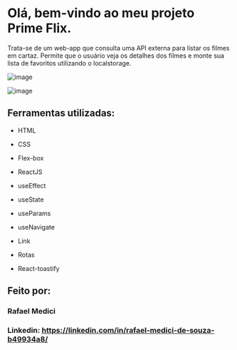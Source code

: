 # Olá, bem-vindo ao meu projeto Prime Flix.

Trata-se de um web-app que consulta uma API externa para listar os filmes em cartaz. Permite que o usuário veja os detalhes dos filmes e monte sua lista de favoritos utilizando o localstorage.

![image](https://user-images.githubusercontent.com/93878383/221711109-d464100a-5163-421c-8c33-9323ba2592fc.png)

![image](https://user-images.githubusercontent.com/93878383/221711196-8d807632-f8f3-4ab7-93ac-a54458028aef.png)

## Ferramentas utilizadas:

* HTML

* CSS

* Flex-box

* ReactJS

* useEffect

* useState

* useParams

* useNavigate

* Link

* Rotas

* React-toastify

## Feito por:

### Rafael Medici

### Linkedin: https://linkedin.com/in/rafael-medici-de-souza-b49934a8/
